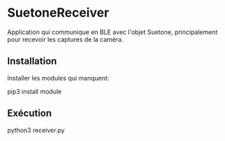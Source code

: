 # SuetoneReceiver

Application qui communique en BLE avec l'objet Suetone, principalement pour recevoir les captures de la caméra.

## Installation

Installer les modules qui manquent:

pip3 install module

## Exécution

python3 receiver.py

